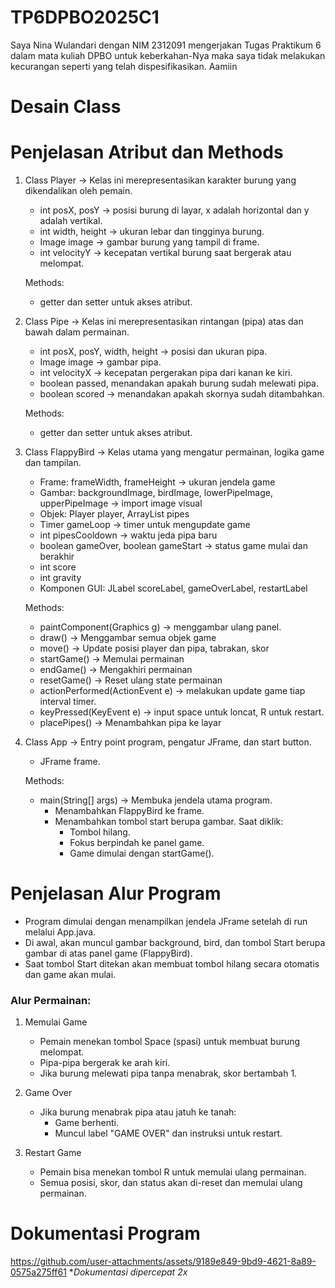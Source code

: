 # TP6DPBO2025C1
Saya Nina Wulandari dengan NIM 2312091 mengerjakan Tugas Praktikum 6 dalam mata kuliah DPBO untuk keberkahan-Nya maka saya tidak melakukan kecurangan seperti yang telah dispesifikasikan. Aamiin

# Desain Class


# Penjelasan Atribut dan Methods

1. Class Player → Kelas ini merepresentasikan karakter burung yang dikendalikan oleh pemain.
    - int posX, posY → posisi burung di layar, x adalah horizontal dan y adalah vertikal.
    - int width, height → ukuran lebar dan tingginya burung.
    - Image image → gambar burung yang tampil di frame.
    - int velocityY → kecepatan vertikal burung saat bergerak atau melompat.
  
    Methods:
    - getter dan setter untuk akses atribut.

2. Class Pipe → Kelas ini merepresentasikan rintangan (pipa) atas dan bawah dalam permainan.
    - int posX, posY, width, height → posisi dan ukuran pipa.
    - Image image → gambar pipa.
    - int velocityX → kecepatan pergerakan pipa dari kanan ke kiri.
    - boolean passed, menandakan apakah burung sudah melewati pipa.
    - boolean scored → menandakan apakah skornya sudah ditambahkan.
    
    Methods:
    - getter dan setter untuk akses atribut.

3. Class FlappyBird → Kelas utama yang mengatur permainan, logika game dan tampilan.
    - Frame: frameWidth, frameHeight → ukuran jendela game
    - Gambar: backgroundImage, birdImage, lowerPipeImage, upperPipeImage → import image visual
    - Objek: Player player, ArrayList<Pipe> pipes 
    - Timer gameLoop → timer untuk mengupdate game 
    - int pipesCooldown → waktu jeda pipa baru
    - boolean gameOver, boolean gameStart → status game mulai dan berakhir
    - int score
    - int gravity
    - Komponen GUI: JLabel scoreLabel, gameOverLabel, restartLabel
    
    Methods:
    - paintComponent(Graphics g) → menggambar ulang panel.
    - draw() → Menggambar semua objek game
    - move() →	Update posisi player dan pipa, tabrakan, skor
    - startGame() →	Memulai permainan
    - endGame()	→ Mengakhiri permainan
    - resetGame()	→ Reset ulang state permainan
    - actionPerformed(ActionEvent e) → melakukan update game tiap interval timer.
    - keyPressed(KeyEvent e) → input space untuk loncat, R untuk restart.
    - placePipes() → Menambahkan pipa ke layar

4. Class App → Entry point program, pengatur JFrame, dan start button.
    - JFrame frame.
    
    Methods:
    - main(String[] args) → Membuka jendela utama program.
      - Menambahkan FlappyBird ke frame.
      - Menambahkan tombol start berupa gambar. Saat diklik:
        - Tombol hilang.
        - Fokus berpindah ke panel game.
        - Game dimulai dengan startGame().


# Penjelasan Alur Program
- Program dimulai dengan menampilkan jendela JFrame setelah di run melalui App.java.
- Di awal, akan muncul gambar background, bird, dan tombol Start berupa gambar di atas panel game (FlappyBird).
- Saat tombol Start ditekan akan membuat tombol hilang secara otomatis dan game akan mulai.

### Alur Permainan:
1. Memulai Game
   - Pemain menekan tombol Space (spasi) untuk membuat burung melompat.
   - Pipa-pipa bergerak ke arah kiri.
   - Jika burung melewati pipa tanpa menabrak, skor bertambah 1.

2. Game Over
   - Jika burung menabrak pipa atau jatuh ke tanah:
     - Game berhenti.
     - Muncul label "GAME OVER" dan instruksi untuk restart.

3. Restart Game
   - Pemain bisa menekan tombol R untuk memulai ulang permainan.
   - Semua posisi, skor, dan status akan di-reset dan memulai ulang permainan.

# Dokumentasi Program
https://github.com/user-attachments/assets/9189e849-9bd9-4621-8a89-0575a275ff61
**Dokumentasi dipercepat 2x*



